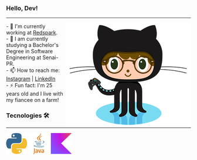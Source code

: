 ### Hello, Dev!
---
<p> <img OctoNoah src="https://github.com/noahbarros/noahbarros/blob/main/OctoNoah.png" align="right">
- 🔭 I'm currently working at <a Redspark href="https://www.redspark.io/" target="_blank">Redspark</a>.<br /> 
- 🌱 I am currently studying a Bachelor's Degree in Software Engineering at Senai-PR.<br />
- 📫 How to reach me: <a Instagram href="https://www.instagram.com/noah.barros/" target="_blank">Instagram</a> | <a LinkedIn href="https://www.linkedin.com/in/noah-barros-7148051a3/" target="_blank">LinkedIn</a><br /> 
- ⚡ Fun fact: I'm 25 years old and I live with my fiancee on a farm! 
</p>
  
### Tecnologies 🛠 
---
 ![Python](https://github.com/noahbarros/noahbarros/blob/main/Python.png) ![Java](https://github.com/noahbarros/noahbarros/blob/main/Java.png) ![Kotlin](https://github.com/noahbarros/noahbarros/blob/main/Kotlin.png)